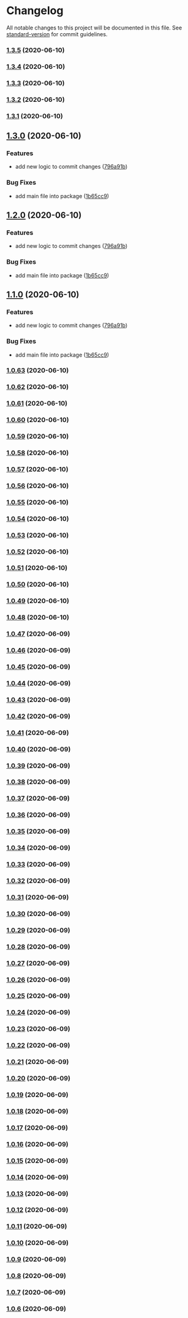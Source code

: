 # Changelog

All notable changes to this project will be documented in this file. See [standard-version](https://github.com/conventional-changelog/standard-version) for commit guidelines.

### [1.3.5](https://github.com/mayrop/honk-action/compare/v1.3.4...v1.3.5) (2020-06-10)

### [1.3.4](https://github.com/mayrop/honk-action/compare/v1.3.3...v1.3.4) (2020-06-10)

### [1.3.3](https://github.com/mayrop/honk-action/compare/v1.3.2...v1.3.3) (2020-06-10)

### [1.3.2](https://github.com/mayrop/honk-action/compare/v1.3.1...v1.3.2) (2020-06-10)

### [1.3.1](https://github.com/mayrop/honk-action/compare/v1.3.0...v1.3.1) (2020-06-10)

## [1.3.0](https://github.com/mayrop/honk-action/compare/v1.0.63...v1.3.0) (2020-06-10)


### Features

* add new logic to commit changes ([796a91b](https://github.com/mayrop/honk-action/commit/796a91b72b9744b900df24f7d7a3cabecb38bafe))


### Bug Fixes

* add main file into package ([1b65cc9](https://github.com/mayrop/honk-action/commit/1b65cc99cbd07f30a6c951545bbc65cf5d4a25f2))

## [1.2.0](https://github.com/mayrop/honk-action/compare/v1.0.63...v1.2.0) (2020-06-10)


### Features

* add new logic to commit changes ([796a91b](https://github.com/mayrop/honk-action/commit/796a91b72b9744b900df24f7d7a3cabecb38bafe))


### Bug Fixes

* add main file into package ([1b65cc9](https://github.com/mayrop/honk-action/commit/1b65cc99cbd07f30a6c951545bbc65cf5d4a25f2))

## [1.1.0](https://github.com/mayrop/honk-action/compare/v1.0.63...v1.1.0) (2020-06-10)


### Features

* add new logic to commit changes ([796a91b](https://github.com/mayrop/honk-action/commit/796a91b72b9744b900df24f7d7a3cabecb38bafe))


### Bug Fixes

* add main file into package ([1b65cc9](https://github.com/mayrop/honk-action/commit/1b65cc99cbd07f30a6c951545bbc65cf5d4a25f2))

### [1.0.63](https://github.com/mayrop/honk-action/compare/v1.0.62...v1.0.63) (2020-06-10)

### [1.0.62](https://github.com/mayrop/honk-action/compare/v1.0.61...v1.0.62) (2020-06-10)

### [1.0.61](https://github.com/mayrop/honk-action/compare/v1.0.60...v1.0.61) (2020-06-10)

### [1.0.60](https://github.com/mayrop/honk-action/compare/v1.0.59...v1.0.60) (2020-06-10)

### [1.0.59](https://github.com/mayrop/honk-action/compare/v1.0.58...v1.0.59) (2020-06-10)

### [1.0.58](https://github.com/mayrop/honk-action/compare/v1.0.57...v1.0.58) (2020-06-10)

### [1.0.57](https://github.com/mayrop/honk-action/compare/v1.0.56...v1.0.57) (2020-06-10)

### [1.0.56](https://github.com/mayrop/honk-action/compare/v1.0.55...v1.0.56) (2020-06-10)

### [1.0.55](https://github.com/mayrop/honk-action/compare/v1.0.54...v1.0.55) (2020-06-10)

### [1.0.54](https://github.com/mayrop/honk-action/compare/v1.0.53...v1.0.54) (2020-06-10)

### [1.0.53](https://github.com/mayrop/honk-action/compare/v1.0.52...v1.0.53) (2020-06-10)

### [1.0.52](https://github.com/mayrop/honk-action/compare/v1.0.51...v1.0.52) (2020-06-10)

### [1.0.51](https://github.com/mayrop/honk-action/compare/v1.0.50...v1.0.51) (2020-06-10)

### [1.0.50](https://github.com/mayrop/honk-action/compare/v1.0.49...v1.0.50) (2020-06-10)

### [1.0.49](https://github.com/mayrop/honk-action/compare/v1.0.48...v1.0.49) (2020-06-10)

### [1.0.48](https://github.com/mayrop/honk-action/compare/v1.0.47...v1.0.48) (2020-06-10)

### [1.0.47](https://github.com/mayrop/honk-action/compare/v1.0.46...v1.0.47) (2020-06-09)

### [1.0.46](https://github.com/mayrop/honk-action/compare/v1.0.45...v1.0.46) (2020-06-09)

### [1.0.45](https://github.com/mayrop/honk-action/compare/v1.0.44...v1.0.45) (2020-06-09)

### [1.0.44](https://github.com/mayrop/honk-action/compare/v1.0.43...v1.0.44) (2020-06-09)

### [1.0.43](https://github.com/mayrop/honk-action/compare/v1.0.42...v1.0.43) (2020-06-09)

### [1.0.42](https://github.com/mayrop/honk-action/compare/v1.0.41...v1.0.42) (2020-06-09)

### [1.0.41](https://github.com/mayrop/honk-action/compare/v1.0.40...v1.0.41) (2020-06-09)

### [1.0.40](https://github.com/mayrop/honk-action/compare/v1.0.39...v1.0.40) (2020-06-09)

### [1.0.39](https://github.com/mayrop/honk-action/compare/v1.0.38...v1.0.39) (2020-06-09)

### [1.0.38](https://github.com/mayrop/honk-action/compare/v1.0.37...v1.0.38) (2020-06-09)

### [1.0.37](https://github.com/mayrop/honk-action/compare/v1.0.36...v1.0.37) (2020-06-09)

### [1.0.36](https://github.com/mayrop/honk-action/compare/v1.0.35...v1.0.36) (2020-06-09)

### [1.0.35](https://github.com/mayrop/honk-action/compare/v1.0.34...v1.0.35) (2020-06-09)

### [1.0.34](https://github.com/mayrop/honk-action/compare/v1.0.33...v1.0.34) (2020-06-09)

### [1.0.33](https://github.com/mayrop/honk-action/compare/v1.0.32...v1.0.33) (2020-06-09)

### [1.0.32](https://github.com/mayrop/honk-action/compare/v1.0.31...v1.0.32) (2020-06-09)

### [1.0.31](https://github.com/mayrop/honk-action/compare/v1.0.30...v1.0.31) (2020-06-09)

### [1.0.30](https://github.com/mayrop/honk-action/compare/v1.0.29...v1.0.30) (2020-06-09)

### [1.0.29](https://github.com/mayrop/honk-action/compare/v1.0.28...v1.0.29) (2020-06-09)

### [1.0.28](https://github.com/mayrop/honk-action/compare/v1.0.27...v1.0.28) (2020-06-09)

### [1.0.27](https://github.com/mayrop/honk-action/compare/v1.0.26...v1.0.27) (2020-06-09)

### [1.0.26](https://github.com/mayrop/honk-action/compare/v1.0.25...v1.0.26) (2020-06-09)

### [1.0.25](https://github.com/mayrop/honk-action/compare/v1.0.24...v1.0.25) (2020-06-09)

### [1.0.24](https://github.com/mayrop/honk-action/compare/v1.0.23...v1.0.24) (2020-06-09)

### [1.0.23](https://github.com/mayrop/honk-action/compare/v1.0.22...v1.0.23) (2020-06-09)

### [1.0.22](https://github.com/mayrop/honk-action/compare/v1.0.21...v1.0.22) (2020-06-09)

### [1.0.21](https://github.com/mayrop/honk-action/compare/v1.0.20...v1.0.21) (2020-06-09)

### [1.0.20](https://github.com/mayrop/honk-action/compare/v1.0.19...v1.0.20) (2020-06-09)

### [1.0.19](https://github.com/mayrop/honk-action/compare/v1.0.18...v1.0.19) (2020-06-09)

### [1.0.18](https://github.com/mayrop/honk-action/compare/v1.0.17...v1.0.18) (2020-06-09)

### [1.0.17](https://github.com/mayrop/honk-action/compare/v1.0.16...v1.0.17) (2020-06-09)

### [1.0.16](https://github.com/mayrop/honk-action/compare/v1.0.15...v1.0.16) (2020-06-09)

### [1.0.15](https://github.com/mayrop/honk-action/compare/v1.0.14...v1.0.15) (2020-06-09)

### [1.0.14](https://github.com/mayrop/honk-action/compare/v1.0.13...v1.0.14) (2020-06-09)

### [1.0.13](https://github.com/mayrop/honk-action/compare/v1.0.12...v1.0.13) (2020-06-09)

### [1.0.12](https://github.com/mayrop/honk-action/compare/v1.0.11...v1.0.12) (2020-06-09)

### [1.0.11](https://github.com/mayrop/honk-action/compare/v1.0.10...v1.0.11) (2020-06-09)

### [1.0.10](https://github.com/mayrop/honk-action/compare/v1.0.9...v1.0.10) (2020-06-09)

### [1.0.9](https://github.com/mayrop/honk-action/compare/v1.0.8...v1.0.9) (2020-06-09)

### [1.0.8](https://github.com/mayrop/honk-action/compare/v1.0.7...v1.0.8) (2020-06-09)

### [1.0.7](https://github.com/mayrop/honk-action/compare/v1.0.6...v1.0.7) (2020-06-09)

### [1.0.6](https://github.com/mayrop/honk-action/compare/v1.0.5...v1.0.6) (2020-06-09)
